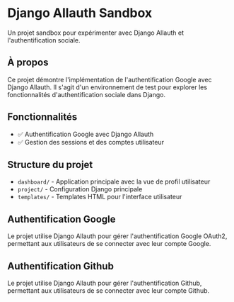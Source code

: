 # Django Allauth Sandbox

Un projet sandbox pour expérimenter avec Django Allauth et l'authentification sociale.

## À propos

Ce projet démontre l'implémentation de l'authentification Google avec Django Allauth. Il s'agit d'un environnement de test pour explorer les fonctionnalités d'authentification sociale dans Django.

## Fonctionnalités

- ✅ Authentification Google avec Django Allauth
- ✅ Gestion des sessions et des comptes utilisateur

## Structure du projet

- `dashboard/` - Application principale avec la vue de profil utilisateur
- `project/` - Configuration Django principale
- `templates/` - Templates HTML pour l'interface utilisateur

## Authentification Google

Le projet utilise Django Allauth pour gérer l'authentification Google OAuth2, permettant aux utilisateurs de se connecter avec leur compte Google.

## Authentification Github

Le projet utilise Django Allauth pour gérer l'authentification Github, permettant aux utilisateurs de se connecter avec leur compte Github.

